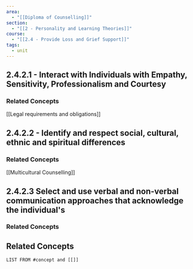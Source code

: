 ```yaml
---
area:
  - "[[Diploma of Counselling]]"
section:
  - "[[2 - Personality and Learning Theories]]"
course:
  - "[[2.4 - Provide Loss and Grief Support]]"
tags:
  - unit
---
```

## 2.4.2.1 - Interact with Individuals with Empathy, Sensitivity, Professionalism and Courtesy
### Related Concepts
[[Legal requirements and obligations]]
## 2.4.2.2 - Identify and respect social, cultural, ethnic and spiritual differences
### Related Concepts
[[Multicultural Counselling]]
## 2.4.2.3 Select and use verbal and non-verbal communication approaches that acknowledge the individual's
### Related Concepts
## Related Concepts
```dataview
LIST FROM #concept and [[]]
```